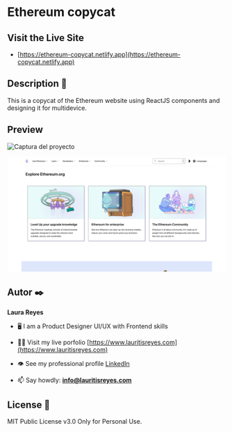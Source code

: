 # Ethereum copycat

## Visit the Live Site
- [https://ethereum-copycat.netlify.app](https://ethereum-copycat.netlify.app)

## Description 📑

This is a copycat of the Ethereum website using ReactJS components and designing it for multidevice.

## Preview

![Captura del proyecto](https://github.com/lauritisreyes/ethereum/blob/4355b428642be993e0aa897ff417a948d6e0f952/public/assets/screenshot-1.png)

![Captura del proyecto](https://github.com/lauritisreyes/ethereum/blob/4355b428642be993e0aa897ff417a948d6e0f952/public/assets/screenshot-2.png)


## Autor ✒️
**Laura Reyes**

- 🖥 I am a Product Designer UI/UX with Frontend skills

- 👨‍💻 Visit my live porfolio [https://www.lauritisreyes.com](https://www.lauritisreyes.com)

- 👁 See my professional profile [LinkedIn](https://www.linkedin.com/in/laura-reyes-sanz/)

- 📫 Say howdly: **info@lauritisreyes.com**

  
## License 📄
MIT Public License v3.0
Only for Personal Use.
